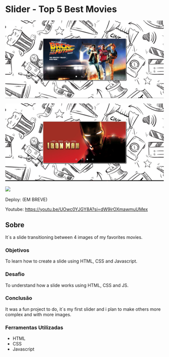 # Slider - Top 5 Best Movies

![](./assets/img/1.jpg)

![](./assets/img/2.jpg)

![](./assets/img/3g.gif)

Deploy: (EM BREVE)

Youtube: https://youtu.be/UOwc0YJGY8A?si=dW9irOXmawmuUMex

## Sobre

It´s a slide transitioning between 4 images of my favorites movies.

### Objetivos

To learn how to create a slide using HTML, CSS and Javascript.

### Desafio

To understand how a slide works using HTML, CSS and JS.

### Conclusão

It was a fun project to do, it´s my first slider and i plan to make others more complex and with more images.

### Ferramentas Utilizadas

- HTML
- CSS
- Javascript

